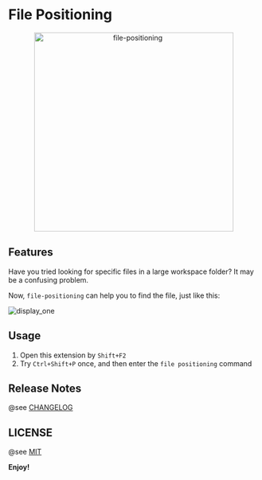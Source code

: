 # File Positioning

<div align="center">
  <img src="https://oos.yyge.top/2019/2/2/vsce/file-positioning/images/logo.png" width="400" alt="file-positioning">
</div>

## Features

Have you tried looking for specific files in a large workspace folder? It may be a confusing problem.

Now, `file-positioning` can help you to find the file, just like this:

![display_one](https://oos.yyge.top/2019/2/2/vsce/file-positioning/images/display_one.gif)

## Usage

1. Open this extension by `Shift+F2`
2. Try `Ctrl+Shift+P` once, and then enter the `file positioning` command

## Release Notes

@see [CHANGELOG](./CHANGELOG.md)

## LICENSE

@see [MIT](./LICENSE)

**Enjoy!**
